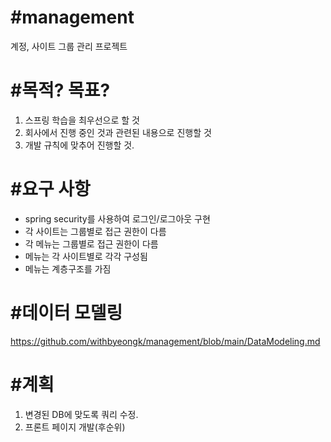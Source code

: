 # #management
계정, 사이트 그룹 관리 프로젝트

# #목적? 목표?
1. 스프링 학습을 최우선으로 할 것
2. 회사에서 진행 중인 것과 관련된 내용으로 진행할 것
3. 개발 규칙에 맞추어 진행할 것.

# #요구 사항
- spring security를 사용하여 로그인/로그아웃 구현
- 각 사이트는 그룹별로 접근 권한이 다름
- 각 메뉴는 그룹별로 접근 권한이 다름
- 메뉴는 각 사이트별로 각각 구성됨
- 메뉴는 계층구조를 가짐

# #데이터 모델링
https://github.com/withbyeongk/management/blob/main/DataModeling.md

# #계획
1. 변경된 DB에 맞도록 쿼리 수정.
2. 프론트 페이지 개발(후순위)
